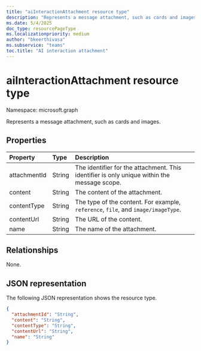 ```yaml
---
title: "aiInteractionAttachment resource type"
description: "Represents a message attachment, such as cards and images."
ms.date: 5/4/2025
doc_type: resourcePageType
ms.localizationpriority: medium
author: "bkeerthivasa"
ms.subservice: "teams"
toc.title: "AI interaction attachment"
---
```


# aiInteractionAttachment resource type

Namespace: microsoft.graph

Represents a message attachment, such as cards and images.

## Properties

| Property   | Type | Description |
|:---------------|:--------|:----------|
| attachmentId | String | The identifier for the attachment. This identifier is only unique within the message scope. |
| content | String | The content of the attachment. |
| contentType | String | The type of the content. For example, `reference`, `file`, and `image/imageType`. |
| contentUrl | String | The URL of the content. |
| name | String | The name of the attachment. |

## Relationships

None.

## JSON representation

The following JSON representation shows the resource type.

<!--{
  "blockType": "resource",
  "optionalProperties": [],
  "keyProperty": "id",
  "baseType": "microsoft.graph.entity",
  "@odata.type": "microsoft.graph.aiInteractionAttachment"
}-->

```json
{
  "attachmentId": "String",
  "content": "String",
  "contentType": "String",
  "contentUrl": "String",
  "name": "String"
}
```

